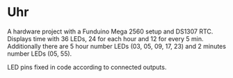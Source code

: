 # Uhr

A hardware project with a Funduino Mega 2560 setup and DS1307 RTC. Displays time with 36 LEDs, 24 for each hour and 12 for every 5 min.
Additionally there are 5 hour number LEDs (03, 05, 09, 17, 23) and 2 minutes number LEDs (05, 55).

LED pins fixed in code according to connected outputs.
